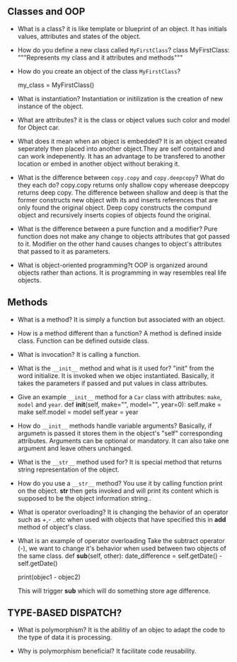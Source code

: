 ## Classes and OOP

- What is a class?
    it is like template or blueprint of an object. It has initials values,
    attributes and states of the object.

- How do you define a new class called `MyFirstClass`?
    class MyFirstClass:
        """Represents my class and it attributes and methods"""


- How do you create an object of the class `MyFirstClass`?

    my_class = MyFirstClass()

- What is instantiation?
    Instantiation or initilization is the creation of new instance of the object.


- What are attributes?
    it is the class or object values such color and model for Object car.

- What does it mean when an object is embedded?
    It is an object created seperately then placed into another object.They
    are self contained and can work indepenently. It has an advantage to be
    transfered to another location or embed in another object without beraking it.


- What is the difference between `copy.copy` and `copy.deepcopy`?
What do they each do?
    copy.copy returns only shallow copy wherease deepcopy returns deep copy. The
    difference between shallow and deep is that the former constructs new object with its
    and inserts references that are only found the original object. Deep copy constructs the
    compund object and recursively inserts copies of objects found the original.

- What is the difference between a pure function and a modifier?
    Pure function does not make any change to objects attributes that got passed to it.
    Modifier on the other hand causes changes to object's attributes that passed to it as parameters.

- What is object-oriented programming?t
    OOP is  organized around objects rather than actions.
    It is programming in way resembles real life objects.

## Methods

- What is a method?
    It is simply a function but associated with an object.

- How is a method different than a function?
    A method is defined inside class. Function can be defined outside class.

- What is invocation?
    It is calling a function.

- What is the `__init__` method and what is it used for?
    "init" from the word initialize. It is invoked when we objec instantiated.
    Basically, it takes the parameters if passed and put values in class attributes.

- Give an example `__init__` method for a `Car` class with attributes:
`make`, `model` and `year`.
    def __init__(self, make="", model="", year=0):
        self.make = make
        self.model = model
        self.year = year


- How do `__init__` methods handle variable arguments?
    Basically, if argumetn is passed it stores them in the object's "self" corresponding
    attributes.
    Arguments can be optional or mandatory. It can also take one argument and leave others
     unchanged.

- What is the `__str__` method used for?
    It is special method that returns string representation of the object.

- How do you use a `__str__` method?
    You use it by calling function print on the object. __str__ then gets invoked
    and will print its content which is supposed to be the object information string..

- What is operator overloading?
    It is changing the behavior of an operator such as +,- ..etc when used with
    objects that have specified this in __add__ method of object's class.

- What is an example of operator overloading
    Take the subtract operator (-), we want to change it's behavior when
    used between two objects of the same class.
    def __sub__(self, other):
        date_difference = self.getDate() - self.getDate()

    print(objec1 - objec2)

    This will trigger __sub__ which will do something store age difference.



## TYPE-BASED DISPATCH?

- What is polymorphism?
    It is the abilitiy of an objec to adapt the code to the type of data
    it is processing.

- Why is polymorphism beneficial?
    It facilitate code reusability.
